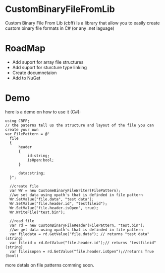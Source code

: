 # CustomBinaryFileFromLib
Custom Binary File From Lib (cbff) Is a library that allow you to easily create custom binary file formats in C# (or any .net laguage)

# RoadMap
- Add suport for array file structures
- Add suport for sturcture type linking
- Create documnetaion
- Add to NuGet

# Demo
here is a demo on how to use it (C#):
```
using CBFF;
// the paterns tell us the structure and layout of the file you can create your own
var FilePattern = @"
  file
  {
      header
      {
          id:string;
          isOpen:bool;
      }

      data:string;
  }";

  //create file
  var Wr = new CustomeBinaryFileWriter(FilePattern);
  //we set data using xpath's that is definded in file pattern
  Wr.SetValue("file.data", "test data");
  Wr.SetValue("file.header.id", "testfileid");
  Wr.SetValue("file.header.isOpen", true);
  Wr.WriteFile("test.bin");

  //read file
  var rd = new CustomBinaryFileReader(FilePattern, "test.bin");
  //we get data using xpath's that is definded in file pattern
  var filedata = rd.GetValue("file.data"); // returns "test data"(string)
  var fileid = rd.GetValue("file.header.id");// returns "testfileid"(string)
  var fileisopen = rd.GetValue("file.header.isOpen");//returns True (bool)
```
more detals on file patterns comming soon.
